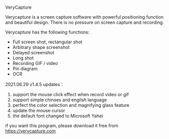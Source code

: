 VeryCapture

Verycapture is a screen capture software with powerful positioning function and beautiful design. There is no pressure on screen capture and recording.
 
Verycapture has the following functions:
 
- Full screen shot, rectangular shot
- Arbitrary shape screenshot
- Delayed screenshot
- Long shot
- Recording GIF / video
- Pin diagram
- OCR

2021.06.29 v1.4.5 updates：
1. support the mouse click effect when record video or gif
2. support simple chinses and engilsh language
3. perfect the color selection and magnifying glass feature 
4. update the mouse cursor
5. the default font changed to Microsoft Yahei

if you want this program, please download it free from https://verycapture.com
